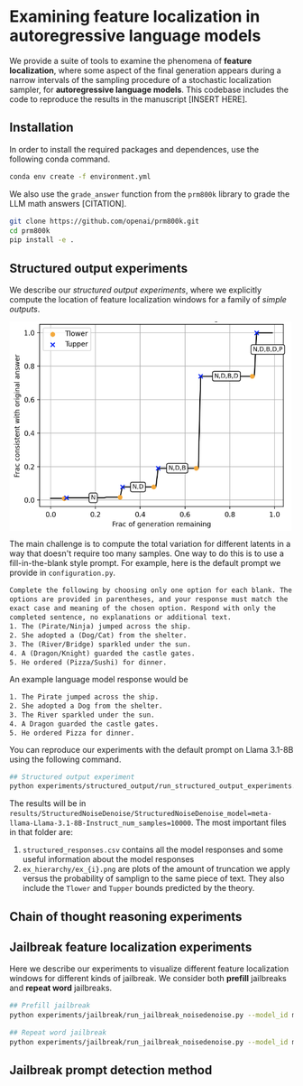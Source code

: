 # Examining feature localization in autoregressive language models

We provide a suite of tools to examine the phenomena of **feature localization**, where some aspect of the final generation appears during a narrow intervals of the sampling procedure of a stochastic localization sampler, for **autoregressive language models**. This codebase includes the code to reproduce the results in the manuscript [INSERT HERE]. 


## Installation
In order to install the required packages and dependences, use the following conda command.
```bash
conda env create -f environment.yml
```
We also use the `grade_answer` function from the `prm800k` library to grade the LLM math answers [CITATION].
```bash
git clone https://github.com/openai/prm800k.git
cd prm800k
pip install -e . 
```

## Structured output experiments
We describe our _structured output experiments_, where we explicitly compute the location of feature localization windows for a family of _simple outputs_. 

<img align="center" src="assets/structured_hierarchy.png" width="500">

The main challenge is to compute the total variation for different latents in a way that doesn't require too many samples. One way to do this is to use a  fill-in-the-blank style prompt. For example, here is the default prompt we provide in `configuration.py`. 
```
Complete the following by choosing only one option for each blank. The options are provided in parentheses, and your response must match the exact case and meaning of the chosen option. Respond with only the completed sentence, no explanations or additional text.
1. The (Pirate/Ninja) jumped across the ship.
2. She adopted a (Dog/Cat) from the shelter.
3. The (River/Bridge) sparkled under the sun.
4. A (Dragon/Knight) guarded the castle gates.
5. He ordered (Pizza/Sushi) for dinner.
```
An example language model response would be 
```
1. The Pirate jumped across the ship.
2. She adopted a Dog from the shelter.
3. The River sparkled under the sun.
4. A Dragon guarded the castle gates.
5. He ordered Pizza for dinner.
```
You can reproduce our experiments with the default prompt on Llama 3.1-8B using the following command.
```bash
## Structured output experiment
python experiments/structured_output/run_structured_output_experiments.py --model_id meta-llama/Llama-3.1-8B-Instruct --num_samples 10000
```
The results will be in `results/StructuredNoiseDenoise/StructuredNoiseDenoise_model=meta-llama-Llama-3.1-8B-Instruct_num_samples=10000`. The most important files in that folder are:
1. `structured_responses.csv` contains all the model responses and some useful information about the model responses
2. `ex_hierarchy/ex_{i}.png` are plots of the amount of truncation we apply versus the probability of samplign to the same piece of text. They also include the `Tlower` and `Tupper` bounds predicted by the theory.

## Chain of thought reasoning experiments



## Jailbreak feature localization experiments
Here we describe our experiments to visualize different feature localization windows for different kinds of jailbreak. We consider both **prefill** jailbreaks and **repeat word** jailbreaks.

```bash
## Prefill jailbreak
python experiments/jailbreak/run_jailbreak_noisedenoise.py --model_id meta-llama/Llama-3.1-8B-Instruct --dataset_type prefill_attack --num_per_noise 1
```

```bash
## Repeat word jailbreak
python experiments/jailbreak/run_jailbreak_noisedenoise.py --model_id meta-llama/Llama-3.1-8B-Instruct  --dataset_type repeat_word --num_per_noise 100
```


## Jailbreak prompt detection method



